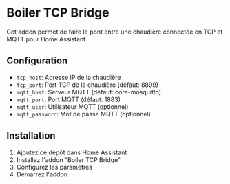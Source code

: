 # Boiler TCP Bridge

Cet addon permet de faire le pont entre une chaudière connectée en TCP et MQTT pour Home Assistant.

## Configuration

- `tcp_host`: Adresse IP de la chaudière
- `tcp_port`: Port TCP de la chaudière (défaut: 8899)
- `mqtt_host`: Serveur MQTT (défaut: core-mosquitto)
- `mqtt_port`: Port MQTT (défaut: 1883)
- `mqtt_user`: Utilisateur MQTT (optionnel)
- `mqtt_password`: Mot de passe MQTT (optionnel)

## Installation

1. Ajoutez ce dépôt dans Home Assistant
2. Installez l'addon "Boiler TCP Bridge"
3. Configurez les paramètres
4. Démarrez l'addon